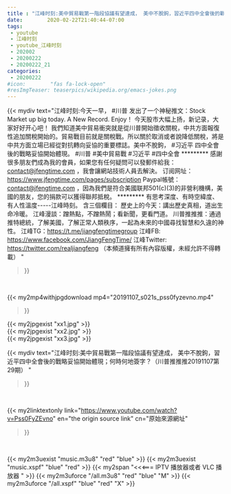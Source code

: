 ```yaml
---
title : "江峰时刻:美中貿易戰第一階段協議有望達成， 美中不脫鉤，習近平四中全會後的戰略妥協開始體現；何時何地簽字？（川普推推推20191107第29期） "
date:        2020-02-22T21:40:44-07:00
tags:
 - youtube
 - 江峰时刻
 - youtube_江峰时刻
 - 202002
 - 20200222
 - 20200222_21
categories:
 - 20200222
#icon:        "fas fa-lock-open"
#resImgTeaser: teaserpics/wikipedia.org/emacs-jokes.png
---
```


{{< mydiv text="江峰时刻:今天一早， #川普 发出了一个神秘推文：Stock Market up big today. A New Record. Enjoy！ 今天股市大幅上扬，新记录，大家好好开心吧！ 我們知道美中貿易衝突就是從川普開始徵收關稅，中共方面報復性追加關稅開始的。貿易戰目前就是關稅戰。所以關於取消或者說降低關稅，將是中共方面立場已經從對抗轉向妥協的重要標誌。美中不脫鉤， #习近平 四中全會後的戰略妥協開始體現。 #川普 #美中貿易戰 #习近平 #四中全會     ********* 感謝很多朋友們成為我的會員，如果您有任何疑問可以發郵件給我：contact@jfengtime.com ，我會讓網站技術人員去解決。 订阅网址：https://www.jfengtime.com/pages/subscription Paypal帳號：contact@jfengtime.com ，因為我們是符合美國联邦501(c)(3)的非營利機構，美國的朋友，您的捐款可以獲得聯邦抵稅。     ********* 有思考深度、有時空緯度、有人性溫度-----江峰時刻。 含三個欄目： 歷史上的今天：講出歷史真相，道出生命冷暖。 江峰漫談：蹭熱點，不蹭熱鬧；看新聞，更看門道。 川普推推推：通過推特總統，了解美國，了解正常人類秩序，一起為未來的中國尋找智慧和久違的神性。  江峰TG：https://t.me/jiangfengtimegroup 江峰FB: https://www.facebook.com/JiangFengTime/ 江峰Twitter: https://twitter.com/realjiangfeng （本頻道擁有所有內容版權，未經允許不得轉載） "
>}}
<br>


{{< my2mp4withjpgdownload mp4="20191107_s021s_pss0fyzevno.mp4"
>}}

{{< my2jpgexist "xx1.jpg" >}}<br>
{{< my2jpgexist "xx2.jpg" >}}<br>
{{< my2jpgexist "xx3.jpg" >}}<br>



{{< mydiv text="江峰时刻:美中貿易戰第一階段協議有望達成， 美中不脫鉤，習近平四中全會後的戰略妥協開始體現；何時何地簽字？（川普推推推20191107第29期） "
>}}
<br>

{{< my2linktextonly link="https://www.youtube.com/watch?v=Pss0FyZEvno"
en="the origin source link" cn="原始來源網址"
>}}


<br>

{{< my2m3uexist "music.m3u8" "red"  "blue" >}} {{< my2m3uexist "music.xspf" "blue" "red"  >}} {{< my2span "<<<=== IPTV 播放器或者 VLC 播放器 " >}} {{< my2m3uforce "/all.m3u8" "red"  "blue" "M" >}} {{< my2m3uforce "/all.xspf" "blue" "red"  "X" >}} 

